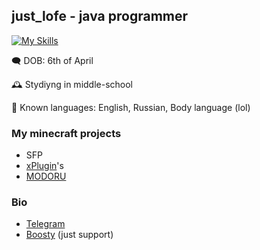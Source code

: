 ## just_lofe - java programmer

[![My Skills](https://skillicons.dev/icons?i=java,cloudflare,discord,bots,github,idea,mysql)](https://skillicons.dev)

🗨️ DOB: 6th of April

🕰️ Stydiyng in middle-school

📖 Known languages: English, Russian, Body language (lol)

### My minecraft projects
- SFP
- [xPlugin](https://github.com/xPlugin)'s
- [MODORU](https://discord.modoru.space)

### Bio
- [Telegram](https://t.me/just_lofe)
- [Boosty](https://boosty.to/just_lofe) (just support)
